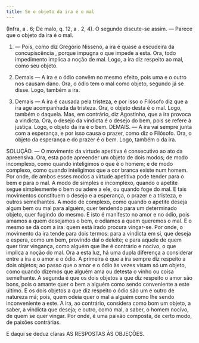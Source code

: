 ```yaml
---
title: Se o objeto da ira é o mal
---
```


(Infra, a . 6; De malo, q. 12, a . 2, 4).
  O segundo discute-se assim. — Parece que o objeto da ira é o mal.  

1. — Pois, como diz Gregório Nisseno, a ira é quase a escudeira da concupiscência , porque impugna o que impede a esta. Ora, todo impedimento implica a noção de mal. Logo, a ira diz respeito ao mal, como seu objeto.  

2. Demais — A ira e o ódio convêm no mesmo efeito, pois uma e o outro nos causam dano. Ora, o ódio tem o mal como objeto, segundo já se disse. Logo, também a ira.  

3. Demais — A ira é causada pela tristeza, e por isso o Filósofo diz que a ira age acompanhada da tristeza. Ora, o objeto desta é o mal. Logo, também o daquela.  Mas, em contrário, diz Agostinho, que a ira provoca a vindicta. Ora, o desejo da vindicta é o desejo do bem, pois se refere à justiça. Logo, o objeto da ira é o bem.  DEMAIS. — A ira vai sempre junta com a esperança, e por isso causa o prazer, como diz o Filósofo. Ora, o objeto da esperança e do prazer é o bem. Logo, também o da ira.  

SOLUÇÃO. — O movimento da virtude apetitiva é consecutivo ao ato da apreensiva. Ora, esta pode apreender um objeto de dois modos; de modo incomplexo, como quando inteligimos o que é o homem; e de modo complexo, como quando inteligimos que a cor branca existe num homem. Por onde, de ambos esses modos a virtude apetitiva pode tender para o bem e para o mal. A modo de simples e incomplexo, quando o apetite segue simplesmente o bem ou adere a ele, ou quando foge do mal. E tais movimentos constituem o desejo e a esperança, o prazer e a tristeza, e outros semelhantes. A modo de complexo, como quando o apetite deseja algum bem ou mal para alguém, quer tendendo para um determinado objeto, quer fugindo do mesmo. E isto é manifesto no amor e no ódio, pois amamos a quem desejamos o bem, e odiamos a quem queremos o mal. E o mesmo se dá com a ira: quem está irado procura vingar-se. Por onde, o movimento da ira tende para dois termos: para a vindicta em si, que deseja e espera, como um bem, provindo daí o deleite; e para aquele de quem quer tirar vingança, como alguém que lhe é contrário e nocivo, o que implica a noção do mal.  Ora a esta luz, há uma dupla diferença a considerar entre a ira e o amor e o ódio. A primeira é que a ira sempre diz respeito a dois objetos; ao passo que o amor e o ódio às vezes visam só um objeto, como quando dizemos que alguém ama ou detesta o vinho ou coisa semelhante. A segunda é que os dois objetos a que diz respeito o amor são bons, pois o amante quer o bem a alguém como sendo conveniente a este último. E os dois objetos a que diz respeito o ódio são um e outro de natureza má; pois, quem odeia quer o mal a alguém como lhe sendo inconveniente a este. A ira, ao contrário, considera como bom um objeto, a saber, a vindicta que deseja; e outro, como mal, a saber, o homem nocivo, de quem se quer vingar. Por onde, é uma paixão composta, de certo modo, de paixões contrárias. 

E daqui se deduz claras AS RESPOSTAS ÀS OBJEÇÕES.